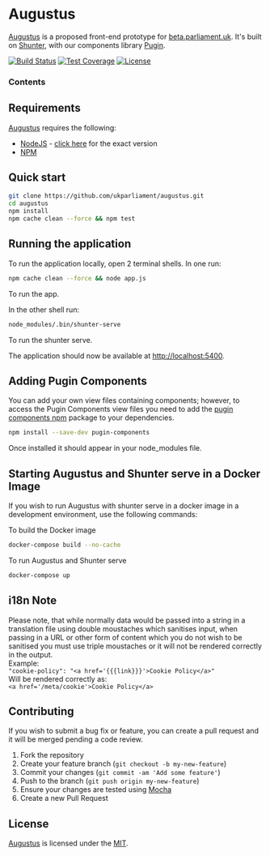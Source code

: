 # Augustus
[Augustus][augustus] is a proposed front-end prototype for [beta.parliament.uk][beta]. It's built on [Shunter][shunter], with our components library [Pugin][pugin].

[![Build Status][shield-travis]][info-travis] [![Test Coverage][shield-coveralls]][info-coveralls] [![License][shield-license]][info-license]

### Contents
<!-- START doctoc -->
<!-- END doctoc -->

## Requirements
[Augustus][augustus] requires the following:
* [NodeJS][node] - [click here][node-version] for the exact version
* [NPM][npm]

## Quick start
```bash
git clone https://github.com/ukparliament/augustus.git
cd augustus
npm install
npm cache clean --force && npm test
```

## Running the application
To run the application locally, open 2 terminal shells. In one run:

```bash
npm cache clean --force && node app.js
```
To run the app.

In the other shell run:

```bash
node_modules/.bin/shunter-serve
```
To run the shunter serve.

The application should now be available at [http://localhost:5400][local].

## Adding Pugin Components
You can add your own view files containing components; however, to access the Pugin Components view files you need to add the [pugin components npm][pugin-components] package to your dependencies.   

```bash
npm install --save-dev pugin-components
```   
Once installed it should appear in your node_modules file.

## Starting Augustus and Shunter serve in a Docker Image   
If you wish to run Augustus with shunter serve in a docker image in a development environment, use the following commands:  

To build the Docker image  

```bash
docker-compose build --no-cache
```

To run Augustus and Shunter serve  
```bash
docker-compose up
```

## i18n Note
Please note, that while normally data would be passed into a string in a translation file using double moustaches which sanitises input, when passing in a URL or other form of content which you do not wish to be sanitised you must use triple moustaches or it will not be rendered correctly in the output.  
Example:  
`"cookie-policy": "<a href='{{{link}}}'>Cookie Policy</a>"`  
Will be rendered correctly as:  
`<a href='/meta/cookie'>Cookie Policy</a>`

## Contributing
If you wish to submit a bug fix or feature, you can create a pull request and it will be merged pending a code review.

1. Fork the repository
1. Create your feature branch (`git checkout -b my-new-feature`)
1. Commit your changes (`git commit -am 'Add some feature'`)
1. Push to the branch (`git push origin my-new-feature`)
1. Ensure your changes are tested using [Mocha][mocha]
1. Create a new Pull Request

## License
[Augustus][augustus] is licensed under the [MIT][info-license].

[augustus]: https://github.com/ukparliament/augustus
[beta]: https://beta.parliament.uk
[shunter]: https://github.com/springernature/shunter
[pugin]: https://github.com/ukparliament/parliament.uk-pugin
[node]: https://nodejs.org/
[node-version]: https://github.com/ukparliament/augustus/blob/master/.node-version
[npm]: https://www.npmjs.com/
[local]: http://localhost:5400
[pugin-components]: https://www.npmjs.com/package/pugin-components
[mocha]: https://mochajs.org/

[info-travis]:   https://travis-ci.org/ukparliament/augustus
[shield-travis]: https://img.shields.io/travis/ukparliament/augustus.svg

[info-coveralls]:   https://coveralls.io/github/ukparliament/augustus
[shield-coveralls]: https://img.shields.io/coveralls/ukparliament/augustus.svg

[info-license]:   https://github.com/ukparliament/augustus/blob/master/LICENSE
[shield-license]: https://img.shields.io/badge/license-MIT-blue.svg
